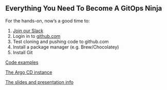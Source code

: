 ## Everything You Need To Become A GitOps Ninja

For the hands-on, now’s a good time to:

1. [Join our Slack](http://bit.ly/argocd-slack)
2. Login in to [github.com](github.com)
3. Test cloning and pushing code to github.com
4. Install a package manager (e.g. Brew/Chocolatey)
5. Install Git

[Code examples](https://github.com/gitops-workshop)

[The Argo CD instance](http://bit.ly/argocd-kubecon)

[The slides and presentation info](https://sched.co/Uaee)
